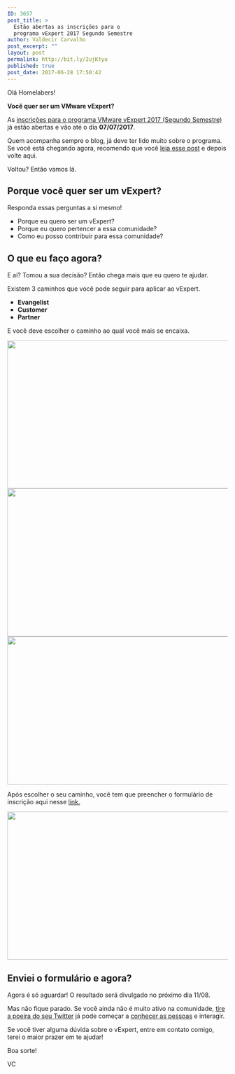 ```yaml
---
ID: 3657
post_title: >
  Estão abertas as inscrições para o
  programa vExpert 2017 Segundo Semestre
author: Valdecir Carvalho
post_excerpt: ""
layout: post
permalink: http://bit.ly/2ujKtyu
published: true
post_date: 2017-06-28 17:50:42
---
```

Olá Homelabers!

<strong>Você quer ser um VMware vExpert?</strong>

As <a href="https://blogs.vmware.com/vmtn/2017/06/applications-for-vexpert-2017-second-half-nsx-vsan-are-now-open.html" target="_blank" rel="noopener">inscrições para o programa VMware vExpert 2017 (Segundo Semestre)</a> já estão abertas e vão até o dia <strong>07/07/2017</strong>.

Quem acompanha sempre o blog, já deve ter lido muito sobre o programa. Se você está chegando agora, recomendo que você <a href="http://homelaber.com.br/o-que-significa-ser-um-vmware-vexpert/" target="_blank" rel="noopener">leia esse post</a> e depois volte aqui.

Voltou? Então vamos lá.
<h2>Porque você quer ser um vExpert?</h2>
Responda essas perguntas a si mesmo!
<ul style="list-style-type: square;">
 	<li>Porque eu quero ser um vExpert?</li>
 	<li>Porque eu quero pertencer a essa comunidade?</li>
 	<li>Como eu posso contribuir para essa comunidade?</li>
</ul>
<h2>O que eu faço agora?</h2>
E ai? Tomou a sua decisão? Então chega mais que eu quero te ajudar.

Existem 3 caminhos que você pode seguir para aplicar ao vExpert.
<ul style="list-style-type: square;">
 	<li><strong>Evangelist</strong></li>
 	<li><strong>Customer</strong></li>
 	<li><strong>Partner</strong></li>
</ul>
E você deve escolher o caminho ao qual você mais se encaixa.

<img class="aligncenter size-full wp-image-3668" src="http://homelaber.com.br/site/wp-content/uploads/2017/06/Slide13-e1498681553823.jpg" alt="" width="600" height="338" /> <img class="aligncenter size-full wp-image-3669" src="http://homelaber.com.br/site/wp-content/uploads/2017/06/Slide14-e1498681521691.jpg" alt="" width="600" height="338" /> <img class="aligncenter size-full wp-image-3670" src="http://homelaber.com.br/site/wp-content/uploads/2017/06/Slide15-e1498681657170.jpg" alt="" width="600" height="338" />

Após escolher o seu caminho, você tem que preencher o formulário de inscrição aqui nesse <a href="https://form.jotform.us/71574381782161" target="_blank" rel="noopener">link.</a>

<img class="aligncenter size-full wp-image-3671" src="http://homelaber.com.br/site/wp-content/uploads/2017/06/Slide20-e1498681681296.jpg" alt="" width="600" height="338" />
<h2>Enviei o formulário e agora?</h2>
Agora é só aguardar! O resultado será divulgado no próximo dia 11/08.

Mas não fique parado. Se você ainda não é muito ativo na comunidade, <a href="http://homelaber.com.br/o-twitter-e-a-comunidade-vmware/" target="_blank" rel="noopener">tire a poeira do seu Twitter</a> já pode começar a <a href="https://communities.vmware.com/vexpert.jspa" target="_blank" rel="noopener">conhecer as pessoas</a> e interagir.

Se você tiver alguma dúvida sobre o vExpert, entre em contato comigo, terei o maior prazer em te ajudar!

Boa sorte!

VC